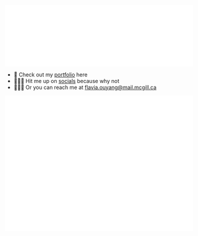 <img align="center" src="/metrics.plugin.introduction.svg">

- 👾 Check out my [portfolio](https://flaviaouyang.github.io/portfolio-site/) here
- 👩🏻‍💻 Hit me up on [socials](https://twitter.com/FlaviaOuyang) because why not
- 💂🏽‍♀️ Or you can reach me at flavia.ouyang@mail.mcgill.ca

<img align="center" src="/metrics.plugin.isocalendar.svg">

<img align="center" src="/metrics.plugin.languages.details.svg">
